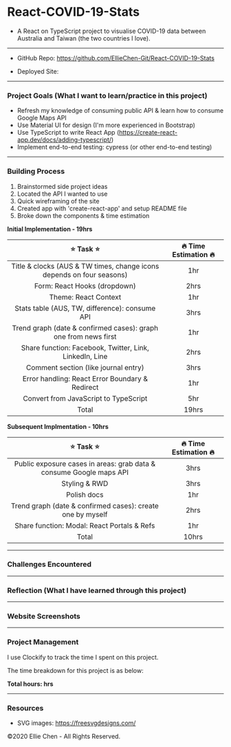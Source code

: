 # React-COVID-19-Stats

- A React on TypeScript project to visualise COVID-19 data between Australia and Taiwan (the two countries I love).

---

- GitHub Repo: https://github.com/EllieChen-Git/React-COVID-19-Stats

- Deployed Site:

<!-- screenshot of site -->

---

### Project Goals (What I want to learn/practice in this project)

- Refresh my knowledge of consuming public API & learn how to consume Google Maps API
- Use Material UI for design (I'm more experienced in Bootstrap)
- Use TypeScript to write React App (https://create-react-app.dev/docs/adding-typescript/)
- Implement end-to-end testing: cypress (or other end-to-end testing)

---

### Building Process

1. Brainstormed side project ideas
2. Located the API I wanted to use
3. Quick wireframing of the site
4. Created app with 'create-react-app' and setup README file
5. Broke down the components & time estimation

**Initial Implementation - 19hrs**

|                          :star: Task :star:                           | :fire: Time Estimation :fire: |
| :-------------------------------------------------------------------: | :---------------------------: |
| Title & clocks (AUS & TW times, change icons depends on four seasons) |              1hr              |
|                     Form: React Hooks (dropdown)                      |             2hrs              |
|                         Theme: React Context                          |              1hr              |
|            Stats table (AUS, TW, difference): consume API             |             3hrs              |
|    Trend graph (date & confirmed cases): graph one from news first    |              1hr              |
|        Share function: Facebook, Twitter, Link, LinkedIn, Line        |             2hrs              |
|                 Comment section (like journal entry)                  |             3hrs              |
|            Error handling: React Error Boundary & Redirect            |              1hr              |
|                 Convert from JavaScript to TypeScript                 |              5hr              |
|                                 Total                                 |             19hrs             |

**Subsequent Implmentation - 10hrs**

|                         :star: Task :star:                          | :fire: Time Estimation :fire: |
| :-----------------------------------------------------------------: | :---------------------------: |
| Public exposure cases in areas: grab data & consume Google maps API |             3hrs              |
|                            Styling & RWD                            |             3hrs              |
|                             Polish docs                             |              1hr              |
|     Trend graph (date & confirmed cases): create one by myself      |             2hrs              |
|             Share function: Modal: React Portals & Refs             |              1hr              |
|                                Total                                |             10hrs             |

---

### Challenges Encountered

---

### Reflection (What I have learned through this project)

---

### Website Screenshots

---

### Project Management

I use Clockify to track the time I spent on this project.

<!-- ![time-tracker](./docs/) -->

The time breakdown for this project is as below:

**Total hours: hrs**

<!-- - Brainstorming: 1hr
- README file:
- Styling:
- Deployment: -->

---

### Resources

- SVG images: https://freesvgdesigns.com/

©2020 Ellie Chen - All Rights Reserved.
